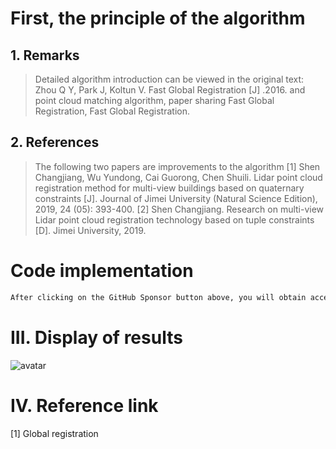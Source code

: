 #  First, the principle of the algorithm 

##  1. Remarks 

>  Detailed algorithm introduction can be viewed in the original text: Zhou Q Y, Park J, Koltun V. Fast Global Registration [J] .2016. and point cloud matching algorithm, paper sharing Fast Global Registration, Fast Global Registration. 

##   2. References 

>  The following two papers are improvements to the algorithm [1] Shen Changjiang, Wu Yundong, Cai Guorong, Chen Shuili. Lidar point cloud registration method for multi-view buildings based on quaternary constraints [J]. Journal of Jimei University (Natural Science Edition), 2019, 24 (05): 393-400. [2] Shen Changjiang. Research on multi-view Lidar point cloud registration technology based on tuple constraints [D]. Jimei University, 2019. 

#  Code implementation 

  ```python  
After clicking on the GitHub Sponsor button above, you will obtain access permissions to my private code repository ( https://github.com/slowlon/my_code_bar ) to view this blog code. By searching the code number of this blog, you can find the code you need, code number is: 2024020309574441504
  ```  
#  III. Display of results 

 ![avatar]( 20210112163514570.png) 

#  IV. Reference link 

 [1] Global registration 


